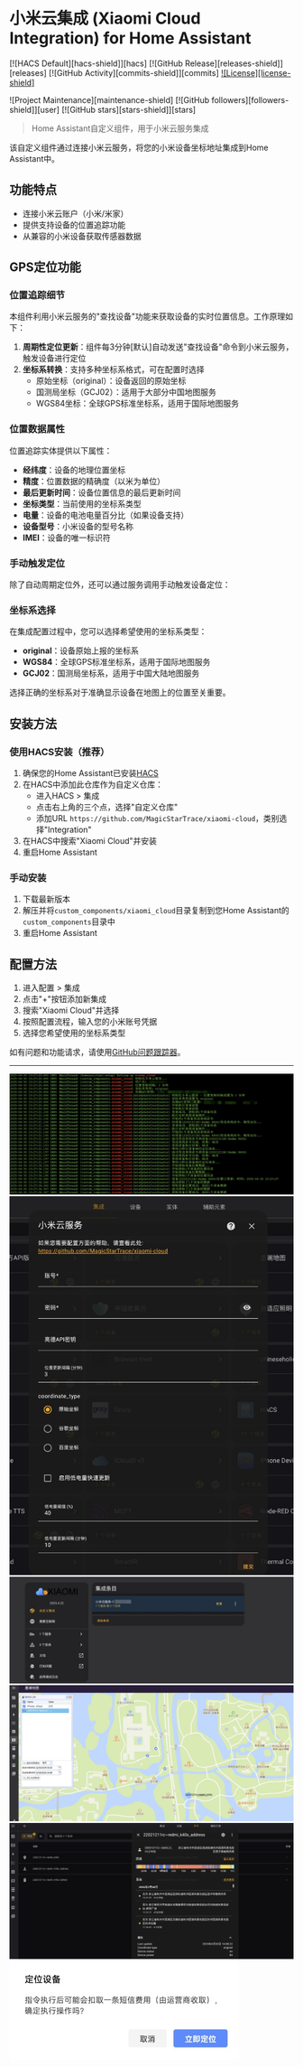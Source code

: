 # 小米云集成 (Xiaomi Cloud Integration) for Home Assistant

[![HACS Default][hacs-shield]][hacs]
[![GitHub Release][releases-shield]][releases]
[![GitHub Activity][commits-shield]][commits]
[![License][license-shield]](LICENSE)

![Project Maintenance][maintenance-shield]
[![GitHub followers][followers-shield]][user]
[![GitHub stars][stars-shield]][stars]

> Home Assistant自定义组件，用于小米云服务集成

该自定义组件通过连接小米云服务，将您的小米设备坐标地址集成到Home Assistant中。

## 功能特点

- 连接小米云账户（小米/米家）
- 提供支持设备的位置追踪功能
- 从兼容的小米设备获取传感器数据

## GPS定位功能

### 位置追踪细节

本组件利用小米云服务的"查找设备"功能来获取设备的实时位置信息。工作原理如下：

1. **周期性定位更新**：组件每3分钟[默认]自动发送"查找设备"命令到小米云服务，触发设备进行定位
2. **坐标系转换**：支持多种坐标系格式，可在配置时选择
   - 原始坐标（original）：设备返回的原始坐标
   - 国测局坐标（GCJ02）：适用于大部分中国地图服务
   - WGS84坐标：全球GPS标准坐标系，适用于国际地图服务

### 位置数据属性

位置追踪实体提供以下属性：

- **经纬度**：设备的地理位置坐标
- **精度**：位置数据的精确度（以米为单位）
- **最后更新时间**：设备位置信息的最后更新时间
- **坐标类型**：当前使用的坐标系类型
- **电量**：设备的电池电量百分比（如果设备支持）
- **设备型号**：小米设备的型号名称
- **IMEI**：设备的唯一标识符

### 手动触发定位

除了自动周期定位外，还可以通过服务调用手动触发设备定位：


### 坐标系选择

在集成配置过程中，您可以选择希望使用的坐标系类型：

- **original**：设备原始上报的坐标系
- **WGS84**：全球GPS标准坐标系，适用于国际地图服务
- **GCJ02**：国测局坐标系，适用于中国大陆地图服务

选择正确的坐标系对于准确显示设备在地图上的位置至关重要。

## 安装方法

### 使用HACS安装（推荐）

1. 确保您的Home Assistant已安装[HACS](https://hacs.xyz/)
2. 在HACS中添加此仓库作为自定义仓库：
   - 进入HACS > 集成
   - 点击右上角的三个点，选择"自定义仓库"
   - 添加URL `https://github.com/MagicStarTrace/xiaomi-cloud`，类别选择"Integration"
3. 在HACS中搜索"Xiaomi Cloud"并安装
4. 重启Home Assistant

### 手动安装

1. 下载最新版本
2. 解压并将`custom_components/xiaomi_cloud`目录复制到您Home Assistant的`custom_components`目录中
3. 重启Home Assistant

## 配置方法

1. 进入配置 > 集成
2. 点击"+"按钮添加新集成
3. 搜索"Xiaomi Cloud"并选择
4. 按照配置流程，输入您的小米账号凭据
5. 选择您希望使用的坐标系类型


如有问题和功能请求，请使用[GitHub问题跟踪器](https://github.com/MagicStarTrace/xiaomi-cloud/issues)。

---

![截图](https://raw.githubusercontent.com/MagicStarTrace/xiaomi_cloud/refs/heads/master/Initialisation-log.jpg)
![截图](https://raw.githubusercontent.com/MagicStarTrace/xiaomi_cloud/refs/heads/master/Add-Integration.jpg)
![截图](https://raw.githubusercontent.com/MagicStarTrace/xiaomi_cloud/refs/heads/master/User-Added.jpg)
![截图](https://raw.githubusercontent.com/MagicStarTrace/xiaomi_cloud/refs/heads/master/Muran-map.jpg)
![截图](https://raw.githubusercontent.com/MagicStarTrace/xiaomi_cloud/refs/heads/master/WGS84toGCJ-02-resolved-address-entities.jpg)
![截图](https://raw.githubusercontent.com/MagicStarTrace/xiaomi_cloud/refs/heads/master/Unable-Get-Address.jpg)
